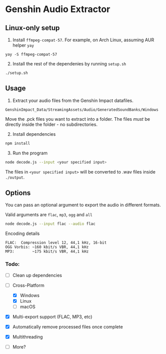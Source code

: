 # Genshin Audio Extractor

## Linux-only setup

1. Install `ffmpeg-compat-57`. For example, on Arch Linux, assuming AUR helper `yay`

```
yay -S ffmpeg-compat-57
```

2. Install the rest of the dependenies by running `setup.sh`

```
./setup.sh
```

## Usage

1. Extract your audio files from the Genshin Impact datafiles.

```
GenshinImpact_Data/StreamingAssets/Audio/GeneratedSoundBanks/Windows
```

Move the .pck files you want to extract into a folder. The files *must* be directly inside the folder - no subdirectories.

2. Install dependencies

```bash
npm install
```

3. Run the program

```bash
node decode.js --input <your specified input>
```

The files in `<your specified input>` will be converted to .wav files inside `./output`.

## Options

You can pass an optional argument to export the audio in different formats.

Valid arguments are `flac`, `mp3`, `ogg` and `all`

```bash
node decode.js --input flac --audio flac
```

Encoding details

```
FLAC:  Compression level 12, 44,1 kHz, 16-bit
OGG Vorbis: ~160 kbit/s VBR, 44,1 kHz
MP3:        ~175 kbit/s VBR, 44,1 kHz
```

### Todo:

- [ ] Clean up dependencies

- [ ] Cross-Platform
    - [x] Windows
    - [x] Linux
    - [ ] macOS

- [x] Multi-export support (FLAC, MP3, etc)

- [x] Automatically remove processed files once complete

- [x] Multithreading

- [ ] More?
